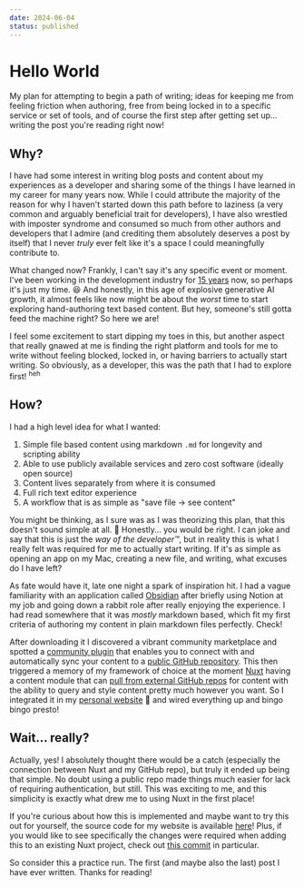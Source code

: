 ```yaml
---
date: 2024-06-04
status: published
---
```

# Hello World

My plan for attempting to begin a path of writing; ideas for keeping me from feeling friction when authoring, free from being locked in to a specific service or set of tools, and of course the first step after getting set up... writing the post you're reading right now!
## Why?

I have had some interest in writing blog posts and content about my experiences as a developer and sharing some of the things I have learned in my career for many years now. While I could attribute the majority of the reason for why I haven't started down this path before to laziness (a very common and arguably beneficial trait for developers), I have also wrestled with imposter syndrome and consumed so much from other authors and developers that I admire (and crediting them absolutely deserves a post by itself) that I never *truly* ever felt like it's a space I could meaningfully contribute to.

What changed now? Frankly, I can't say it's any specific event or moment. I've been working in the development industry for [15 years](https://www.linkedin.com/in/danielbwaltz/) now, so perhaps it's just my time. 😆 And honestly, in this age of explosive generative AI growth, it almost feels like now might be about the *worst* time to start exploring hand-authoring text based content. But hey, someone's still gotta feed the machine right? So here we are!

I feel some excitement to start dipping my toes in this, but another aspect that really gnawed at me is finding the right platform and tools for me to write without feeling blocked, locked in, or having barriers to actually start writing. So obviously, as a developer, this was the path that I had to explore first! <sup>heh</sup>
## How?

I had a high level idea for what I wanted:

1. Simple file based content using markdown `.md` for longevity and scripting ability
2. Able to use publicly available services and zero cost software (ideally open source)
3. Content lives separately from where it is consumed
4. Full rich text editor experience
5. A workflow that is as simple as "save file → see content"

You might be thinking, as I sure was as I was theorizing this plan, that this doesn't sound simple at all. 👀 Honestly... you would be right. I can joke and say that this is just the *way of the developer™️*, but in reality this is what I really felt was required for me to actually start writing. If it's as simple as opening an app on my Mac, creating a new file, and writing, what excuses do I have left?

As fate would have it, late one night a spark of inspiration hit. I had a vague familiarity with an application called [Obsidian](https://obsidian.md/) after briefly using Notion at my job and going down a rabbit role after really enjoying the experience. I had read somewhere that it was *mostly* markdown based, which fit my first criteria of authoring my content in plain markdown files perfectly. Check!

After downloading it I discovered a vibrant community marketplace and spotted a [community plugin](https://github.com/denolehov/obsidian-git) that enables you to connect with and automatically sync your content to a [public GitHub repository](https://github.com/danielwaltz/content). This then triggered a memory of my framework of choice at the moment [Nuxt](https://nuxt.com/) having a content module that can [pull from external GitHub repos](https://content.nuxt.com/get-started/configuration#sources) for content with the ability to query and style content pretty much however you want. So I integrated it in my [personal website](https://github.com/danielwaltz/daniel-waltz) 👋 and wired everything up and bingo bingo presto!

## Wait... really?

Actually, yes! I absolutely thought there would be a catch (especially the connection between Nuxt and my GitHub repo), but truly it ended up being that simple. No doubt using a public repo made things much easier for lack of requiring authentication, but still. This was exciting to me, and this simplicity is exactly what drew me to using Nuxt in the first place!

If you're curious about how this is implemented and maybe want to try this out for yourself, the source code for my website is available [here](https://github.com/danielwaltz/daniel-waltz)! Plus, if you would like to see specifically the changes were required when adding this to an existing Nuxt project, check out [this commit](https://github.com/danielwaltz/daniel-waltz/commit/adbe60e2b95e3a77875fe2da5e5f5e0b4b40e941#diff-5977891bf10802cdd3cde62f0355105a1662e65b02ae4fb404a27bb0f5f53a07) in particular.

So consider this a practice run. The first (and maybe also the last) post I have ever written. Thanks for reading!